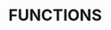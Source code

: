 # FUNCTIONS

<!-- 

function name(parameter1, parameter2, parameter3) {
  // code to be executed
} 

-->

<!-- 

name(parameter1, parameter2, parameter3); 

-->